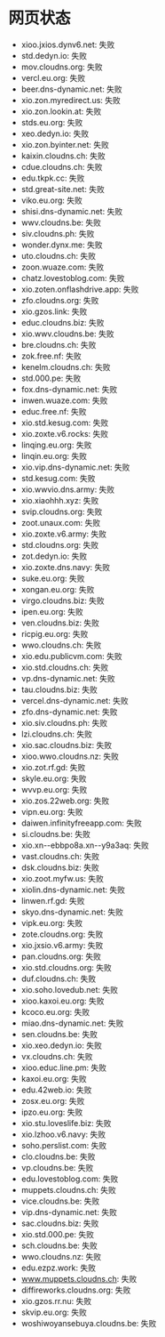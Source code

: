 # 网页状态
- xioo.jxios.dynv6.net: 失败
- std.dedyn.io: 失败
- mov.cloudns.org: 失败
- vercl.eu.org: 失败
- beer.dns-dynamic.net: 失败
- xio.zon.myredirect.us: 失败
- xio.zon.lookin.at: 失败
- stds.eu.org: 失败
- xeo.dedyn.io: 失败
- xio.zon.byinter.net: 失败
- kaixin.cloudns.ch: 失败
- cdue.cloudns.ch: 失败
- edu.tkpk.cc: 失败
- std.great-site.net: 失败
- viko.eu.org: 失败
- shisi.dns-dynamic.net: 失败
- wwv.cloudns.be: 失败
- siv.cloudns.ph: 失败
- wonder.dynx.me: 失败
- uto.cloudns.ch: 失败
- zoon.wuaze.com: 失败
- chatz.lovestoblog.com: 失败
- xio.zoten.onflashdrive.app: 失败
- zfo.cloudns.org: 失败
- xio.gzos.link: 失败
- educ.cloudns.biz: 失败
- xio.wwv.cloudns.be: 失败
- bre.cloudns.ch: 失败
- zok.free.nf: 失败
- kenelm.cloudns.ch: 失败
- std.000.pe: 失败
- fox.dns-dynamic.net: 失败
- inwen.wuaze.com: 失败
- educ.free.nf: 失败
- xio.std.kesug.com: 失败
- xio.zoxte.v6.rocks: 失败
- linqing.eu.org: 失败
- linqin.eu.org: 失败
- xio.vip.dns-dynamic.net: 失败
- std.kesug.com: 失败
- xio.wwvio.dns.army: 失败
- xio.xiaohhh.xyz: 失败
- svip.cloudns.org: 失败
- zoot.unaux.com: 失败
- xio.zoxte.v6.army: 失败
- std.cloudns.org: 失败
- zot.dedyn.io: 失败
- xio.zoxte.dns.navy: 失败
- suke.eu.org: 失败
- xongan.eu.org: 失败
- virgo.cloudns.biz: 失败
- ipen.eu.org: 失败
- ven.cloudns.biz: 失败
- ricpig.eu.org: 失败
- wwo.cloudns.ch: 失败
- xio.edu.publicvm.com: 失败
- xio.std.cloudns.ch: 失败
- vp.dns-dynamic.net: 失败
- tau.cloudns.biz: 失败
- vercel.dns-dynamic.net: 失败
- zfo.dns-dynamic.net: 失败
- xio.siv.cloudns.ph: 失败
- lzi.cloudns.ch: 失败
- xio.sac.cloudns.biz: 失败
- xioo.wwo.cloudns.nz: 失败
- xio.zot.rf.gd: 失败
- skyle.eu.org: 失败
- wvvp.eu.org: 失败
- xio.zos.22web.org: 失败
- vipn.eu.org: 失败
- daiwen.infinityfreeapp.com: 失败
- si.cloudns.be: 失败
- xio.xn--ebbpo8a.xn--y9a3aq: 失败
- vast.cloudns.ch: 失败
- dsk.cloudns.biz: 失败
- xio.zoot.myfw.us: 失败
- xiolin.dns-dynamic.net: 失败
- linwen.rf.gd: 失败
- skyo.dns-dynamic.net: 失败
- vipk.eu.org: 失败
- zote.cloudns.org: 失败
- xio.jxsio.v6.army: 失败
- pan.cloudns.org: 失败
- xio.std.cloudns.org: 失败
- duf.cloudns.ch: 失败
- xio.soho.lovedub.net: 失败
- xioo.kaxoi.eu.org: 失败
- kcoco.eu.org: 失败
- miao.dns-dynamic.net: 失败
- sen.cloudns.be: 失败
- xio.xeo.dedyn.io: 失败
- vx.cloudns.ch: 失败
- xioo.educ.line.pm: 失败
- kaxoi.eu.org: 失败
- edu.42web.io: 失败
- zosx.eu.org: 失败
- ipzo.eu.org: 失败
- xio.stu.loveslife.biz: 失败
- xio.lzhoo.v6.navy: 失败
- soho.perslist.com: 失败
- clo.cloudns.be: 失败
- vp.cloudns.be: 失败
- edu.lovestoblog.com: 失败
- muppets.cloudns.ch: 失败
- vice.cloudns.be: 失败
- vip.dns-dynamic.net: 失败
- sac.cloudns.biz: 失败
- xio.std.000.pe: 失败
- sch.cloudns.be: 失败
- wwo.cloudns.nz: 失败
- edu.ezpz.work: 失败
- www.muppets.cloudns.ch: 失败
- diffireworks.cloudns.org: 失败
- xio.gzos.rr.nu: 失败
- skvip.eu.org: 失败
- woshiwoyansebuya.cloudns.be: 失败
